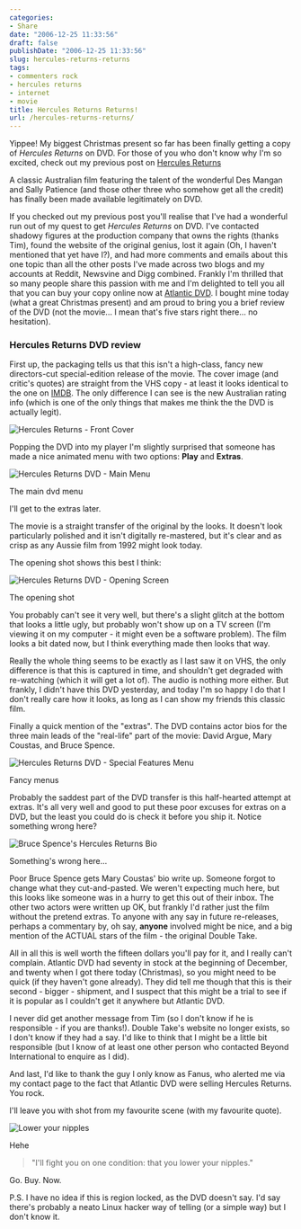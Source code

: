 ```yaml
---
categories:
- Share
date: "2006-12-25 11:33:56"
draft: false
publishDate: "2006-12-25 11:33:56"
slug: hercules-returns-returns
tags:
- commenters rock
- hercules returns
- internet
- movie
title: Hercules Returns Returns!
url: /hercules-returns-returns/
---
```

Yippee! My biggest Christmas present so far has been finally getting a
copy of *Hercules Returns* on DVD. For those of you who don't know why
I'm so excited, check out my previous post on [Hercules
Returns](//the.geekorium.com.au/hercules-returns-please/)

A classic Australian film featuring the talent of the wonderful Des
Mangan and Sally Patience (and those other three who somehow get all the
credit) has finally been made available legitimately on DVD.

If you checked out my previous post you'll realise that I've had a
wonderful run out of my quest to get *Hercules Returns* on DVD. I've
contacted shadowy figures at the production company that owns the rights
(thanks Tim![]()), found the website of the original genius, lost it
again (Oh, I haven't mentioned that yet have I?), and had more comments
and emails about this one topic than all the other posts I've made
across two blogs and my accounts at Reddit, Newsvine and Digg combined.
Frankly I'm thrilled that so many people share this passion with me and
I'm delighted to tell you all that you can buy your copy online now at
[Atlantic DVD](http://www.atlanticdvd.com.au/films/show/19275). I bought
mine today (what a great Christmas present) and am proud to bring you a
brief review of the DVD (not the movie... I mean that's five stars right
there... no hesitation).

### Hercules Returns DVD review

First up, the packaging tells us that this isn't a high-class, fancy new
directors-cut special-edition release of the movie. The cover image (and
critic's quotes) are straight from the VHS copy - at least it looks
identical to the one on [IMDB](http://imdb.com/title/tt0107103/). The
only difference I can see is the new Australian rating info (which is
one of the only things that makes me think the the DVD is actually
legit).

![Hercules Returns - Front
Cover](//farm2.static.flickr.com/1114/526109796_911b91874f_o.jpg "Hercules Returns - Front Cover")

Popping the DVD into my player I'm slightly surprised that someone has
made a nice animated menu with two options: **Play** and **Extras**.

![Hercules Returns DVD - Main
Menu](//farm2.static.flickr.com/1069/526198331_1420e6cb64_o.jpg "Hercules Returns DVD - Main Menu")

The main dvd menu

I'll get to the extras later.

The movie is a straight transfer of the original by the looks. It
doesn't look particularly polished and it isn't digitally re-mastered,
but it's clear and as crisp as any Aussie film from 1992 might look
today.

The opening shot shows this best I think:

![Hercules Returns DVD - Opening
Screen](//farm2.static.flickr.com/1149/526109912_4d844b80e8_o.jpg "Hercules Returns DVD - Opening Screen")

The opening shot

You probably can't see it very well, but there's a slight glitch at the
bottom that looks a little ugly, but probably won't show up on a TV
screen (I'm viewing it on my computer - it might even be a software
problem). The film looks a bit dated now, but I think everything made
then looks that way.

Really the whole thing seems to be exactly as I last saw it on VHS, the
only difference is that this is captured in time, and shouldn't get
degraded with re-watching (which it will get a lot of). The audio is
nothing more either. But frankly, I didn't have this DVD yesterday, and
today I'm so happy I do that I don't really care how it looks, as long
as I can show my friends this classic film.

Finally a quick mention of the "extras". The DVD contains actor bios for
the three main leads of the "real-life" part of the movie: David Argue,
Mary Coustas, and Bruce Spence.

![Hercules Returns DVD - Special Features
Menu](//farm1.static.flickr.com/244/526198303_521d6a3bf1_o.jpg "Hercules Returns DVD - Special Features Menu")

Fancy menus

Probably the saddest part of the DVD transfer is this half-hearted
attempt at extras. It's all very well and good to put these poor excuses
for extras on a DVD, but the least you could do is check it before you
ship it. Notice something wrong here?

![Bruce Spence's Hercules Returns
Bio](//farm2.static.flickr.com/1121/526109762_21f5b0391f_o.jpg "Bruce Spence's Hercules Returns Bio")

Something's wrong here...

Poor Bruce Spence gets Mary Coustas' bio write up. Someone forgot to
change what they cut-and-pasted. We weren't expecting much here, but
this looks like someone was in a hurry to get this out of their inbox.
The other two actors were written up OK, but frankly I'd rather just the
film without the pretend extras. To anyone with any say in future
re-releases, perhaps a commentary by, oh say, **anyone** involved might
be nice, and a big mention of the ACTUAL stars of the film - the
original Double Take.

All in all this is well worth the fifteen dollars you'll pay for it, and
I really can't complain. Atlantic DVD had seventy in stock at the
beginning of December, and twenty when I got there today (Christmas), so
you might need to be quick (if they haven't gone already). They did tell
me though that this is their second - bigger - shipment, and I suspect
that this might be a trial to see if it is popular as I couldn't get it
anywhere but Atlantic DVD.

I never did get another message from Tim (so I don't know if he is
responsible - if you are thanks!). Double Take's website no longer
exists, so I don't know if they had a say. I'd like to think that I
might be a little bit responsible (but I know of at least one other
person who contacted Beyond International to enquire as I did).

And last, I'd like to thank the guy I only know as Fanus, who alerted me
via my contact page to the fact that Atlantic DVD were selling Hercules
Returns. You rock.

I'll leave you with shot from my favourite scene (with my favourite
quote).

![Lower your
nipples](//farm1.static.flickr.com/224/526198269_3963ce8a4b_o.jpg "Lower your nipples")

Hehe

> "I'll fight you on one condition: that you lower your nipples."

Go. Buy. Now.

P.S. I have no idea if this is region locked, as the DVD doesn't say.
I'd say there's probably a neato Linux hacker way of telling (or a
simple way) but I don't know it.